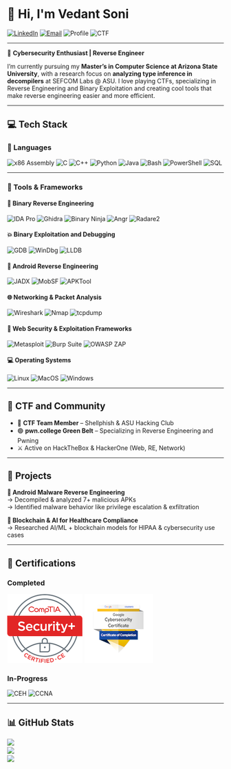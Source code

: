 # 👋 Hi, I'm Vedant Soni

[![LinkedIn](https://img.shields.io/badge/-LinkedIn-blue?style=for-the-badge&logo=linkedin&logoColor=white)](https://www.linkedin.com/in/vedantsoni3006/)
[![Email](https://img.shields.io/badge/-vedusoni@gmail.com-D14836?style=for-the-badge&logo=gmail&logoColor=white)](mailto:vedusoni@gmail.com)
![Profile](https://img.shields.io/badge/Masters@ASU-Computer%20Science-purple?style=for-the-badge)
![CTF](https://img.shields.io/badge/CTF%20Player-Shellphish%20&%20ASU%20Hacking%20Club-darkslategrey?style=for-the-badge)

---

🔐 **Cybersecurity Enthusiast | Reverse Engineer**

I’m currently pursuing my **Master’s in Computer Science at Arizona State University**, with a research focus on **analyzing type inference in decompilers** at SEFCOM Labs @ ASU. I love playing CTFs, specializing in Reverse Engineering and Binary Exploitation and creating cool tools that make reverse engineering easier and more efficient.

---

## 💻 Tech Stack

### 🧠 Languages
![x86 Assembly](https://img.shields.io/badge/Assembly-x86%2FARM-informational?style=for-the-badge)
![C](https://img.shields.io/badge/C-00599C?style=for-the-badge&logo=c&logoColor=white)
![C++](https://img.shields.io/badge/C++-00599C?style=for-the-badge&logo=c%2B%2B&logoColor=white)
![Python](https://img.shields.io/badge/Python-3776AB?style=for-the-badge&logo=python&logoColor=white)
![Java](https://img.shields.io/badge/Java-ED8B00?style=for-the-badge&logo=openjdk&logoColor=white)
![Bash](https://img.shields.io/badge/Bash-4EAA25?style=for-the-badge&logo=gnu-bash&logoColor=white)
![PowerShell](https://img.shields.io/badge/PowerShell-5391FE?style=for-the-badge&logo=powershell&logoColor=white)
![SQL](https://img.shields.io/badge/SQL-4479A1?style=for-the-badge&logo=postgresql&logoColor=white)

----

### 🧰 Tools & Frameworks

#### 🔄 Binary Reverse Engineering
![IDA Pro](https://img.shields.io/badge/IDA--Pro-lightgrey?style=for-the-badge)
![Ghidra](https://img.shields.io/badge/Ghidra-FF0000?style=for-the-badge)
![Binary Ninja](https://img.shields.io/badge/Binary%20Ninja-2D2D2D?style=for-the-badge)
![Angr](https://img.shields.io/badge/Angr-cc0000?style=for-the-badge)
![Radare2](https://img.shields.io/badge/Radare2-black?style=for-the-badge)

#### 💥 Binary Exploitation and Debugging
![GDB](https://img.shields.io/badge/GDB-vanilla%2Fpwndbg%2Fgef-purple?style=for-the-badge)
![WinDbg](https://img.shields.io/badge/WinDbg-blue?style=for-the-badge)
![LLDB](https://img.shields.io/badge/LLDB-FF9900?style=for-the-badge)

#### 🤖 Android Reverse Engineering
![JADX](https://img.shields.io/badge/JADX-purple?style=for-the-badge)
![MobSF](https://img.shields.io/badge/MobSF-blue?style=for-the-badge)
![APKTool](https://img.shields.io/badge/APKTool-black?style=for-the-badge)

#### 🌐 Networking & Packet Analysis
![Wireshark](https://img.shields.io/badge/Wireshark-1679A7?style=for-the-badge&logo=wireshark&logoColor=white)
![Nmap](https://img.shields.io/badge/Nmap-00457C?style=for-the-badge)
![tcpdump](https://img.shields.io/badge/tcpdump-blue?style=for-the-badge)

#### 🔸 Web Security & Exploitation Frameworks
![Metasploit](https://img.shields.io/badge/Metasploit-000000?style=for-the-badge&logo=metasploit&logoColor=white)
![Burp Suite](https://img.shields.io/badge/Burp--Suite-ff6600?style=for-the-badge&logo=burpsuite&logoColor=white)
![OWASP ZAP](https://img.shields.io/badge/OWASP%20ZAP-black?style=for-the-badge&logo=owasp&logoColor=white)

#### 💻 Operating Systems
![Linux](https://img.shields.io/badge/Linux-Ubuntu%7CDebian%7CKali%7CFedora%7CArch-informational?style=for-the-badge&logo=Linux&logoColor=white)
![MacOS](https://img.shields.io/badge/MacOS-000000?style=for-the-badge&logo=apple)
![Windows](https://img.shields.io/badge/Windows-0078D6?style=for-the-badge&logo=windows)

---

## 🎯 CTF and Community

- 🥷 **CTF Team Member** – Shellphish & ASU Hacking Club  
- 🟢 **pwn.college Green Belt** – Specializing in Reverse Engineering and Pwning  
- ⚔️ Active on HackTheBox & HackerOne (Web, RE, Network)

---

## 🚀 Projects

**🔸 Android Malware Reverse Engineering**  
→ Decompiled & analyzed 7+ malicious APKs  
→ Identified malware behavior like privilege escalation & exfiltration

**🔸 Blockchain & AI for Healthcare Compliance**  
→ Researched AI/ML + blockchain models for HIPAA & cybersecurity use cases  

---

## 📜 Certifications

### Completed
[![CompTIA Security+](./badges/security_plus.png)](https://www.credly.com/badges/efa866db-0078-493c-9a23-4e0add757ef4/public_url)
[![Google](./badges/google_cybersec.png)](https://www.credly.com/badges/11f86131-a8aa-42b4-96fe-c2b912d83644/public_url)

### In-Progress
![CEH](https://img.shields.io/badge/EC--Council-Certified%20Ethical%20Hacker-yellow?style=for-the-badge)
![CCNA](https://img.shields.io/badge/Cisco-Certified%20Netowork%20Associate-blue?style=for-the-badge)

---

## 📊 GitHub Stats

![](https://github-readme-stats.vercel.app/api?username=tedanvosin&theme=dark&hide_border=false&include_all_commits=true&count_private=true)<br/>
![](https://nirzak-streak-stats.vercel.app/?user=tedanvosin&theme=dark&hide_border=false)<br/>
![](https://github-readme-stats.vercel.app/api/top-langs/?username=tedanvosin&theme=dark&hide_border=false&include_all_commits=true&count_private=true&layout=compact)
